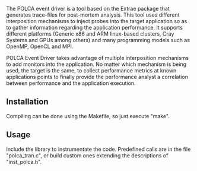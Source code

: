 The POLCA event driver is a tool based on the Extrae package that generates trace-files for post-mortem analysis. This tool uses different interposition mechanisms to inject probes into the target application so as to gather information regarding the application performance. It supports different platforms (Generic x86 and ARM linux-based clusters, Cray Systems and GPUs among others) and many programming models such as OpenMP, OpenCL and MPI.

POLCA Event Driver takes advantage of multiple interposition mechanisms to add monitors into the application. No matter which mechanism is being used, the target is the same, to collect performance metrics at known applications points to finally provide the performance analyst a correlation between performance and the application execution.


Installation
--------------

Compiling can be done using the Makefile, so just execute "make".


Usage
--------------

Include the library to instrumentate the code. Predefined calls are in the file "polca_tran.c", or build custom ones extending the descriptions of "inst_polca.h".
